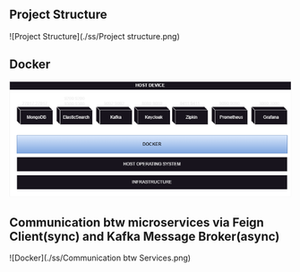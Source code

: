 ## Project Structure

![Project Structure](./ss/Project structure.png)

## Docker

![Docker](./ss/Docker.png)

## Communication btw microservices via Feign Client(sync) and Kafka Message Broker(async)

![Docker](./ss/Communication btw Services.png)

